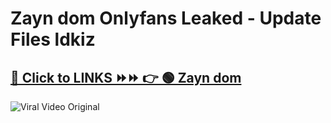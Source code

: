 
 # Zayn dom Onlyfans Leaked - Update Files ldkiz

## <h2><a href="https://clipsfans.com/Zayn_dom&ref=git">🔗 Click to LINKS ⏩⏩ 👉 🟢 Zayn dom </a></h2>

<a href="https://clipsfans.com/Zayn_dom&ref=git" rel="nofollow" data-target="animated-image.originalLink"><img src="https://i.ibb.co.com/xMMVF88/686577567.gif" alt="Viral Video Original" style="max-width: 100%; display: inline-block;" data-target="animated-image.originalImage"></a>


